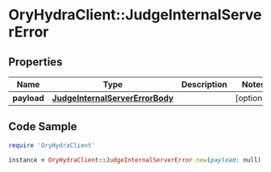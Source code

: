 # OryHydraClient::JudgeInternalServerError

## Properties

Name | Type | Description | Notes
------------ | ------------- | ------------- | -------------
**payload** | [**JudgeInternalServerErrorBody**](JudgeInternalServerErrorBody.md) |  | [optional] 

## Code Sample

```ruby
require 'OryHydraClient'

instance = OryHydraClient::JudgeInternalServerError.new(payload: null)
```



